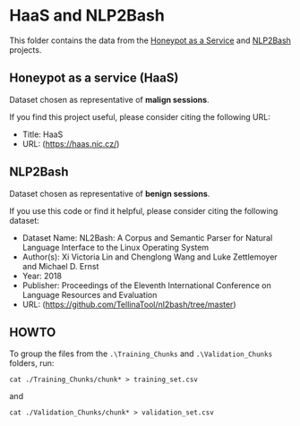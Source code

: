 # HaaS and NLP2Bash

This folder contains the data from the [Honeypot as a Service](https://haas.nic.cz/) and [NLP2Bash](https://github.com/TellinaTool/nl2bash/blob/master/data/bash/all.cm) projects.

## Honeypot as a service (HaaS)

Dataset chosen as representative of **malign sessions**. 

If you find this project useful, please consider citing the following URL:

- Title: HaaS
- URL: (https://haas.nic.cz/)

## NLP2Bash

Dataset chosen as representative of **benign sessions**. 

If you use this code or find it helpful, please consider citing the following dataset:

- Dataset Name: NL2Bash: A Corpus and Semantic Parser for Natural Language Interface to the Linux Operating System
- Author(s): Xi Victoria Lin and Chenglong Wang and Luke Zettlemoyer and Michael D. Ernst
- Year: 2018
- Publisher: Proceedings of the Eleventh International Conference on Language Resources
               and Evaluation
- URL: (https://github.com/TellinaTool/nl2bash/tree/master)

## HOWTO

To group the files from the `.\Training_Chunks` and `.\Validation_Chunks` folders, run:

```shell
cat ./Training_Chunks/chunk* > training_set.csv
```
and 
```shell
cat ./Validation_Chunks/chunk* > validation_set.csv
```
